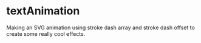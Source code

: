 # textAnimation
Making an SVG animation using stroke dash array and stroke dash offset to create some really cool effects.
